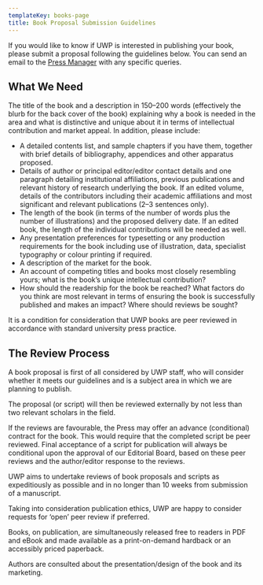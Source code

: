 ```yaml
---
templateKey: books-page
title: Book Proposal Submission Guidelines
---
```


<p class="lead">If you would like to know if UWP is interested in publishing your book, please submit a proposal following the guidelines below. You can send an email to the <a href="/contact">Press Manager</a> with any specific queries.</p>

## What We Need
The title of the book and a description in 150–200 words (effectively the blurb for the back cover of the book) explaining why a book is needed in the area and what is distinctive and unique about it in terms of intellectual contribution and market appeal. In addition, please include:

- A detailed contents list, and sample chapters if you have them, together with brief details of bibliography, appendices and other apparatus proposed.
- Details of author or principal editor/editor contact details and one paragraph detailing institutional affiliations, previous publications and relevant history of research underlying the book.
If an edited volume, details of the contributors including their academic affiliations and most significant and relevant publications (2–3 sentences only).
- The length of the book (in terms of the number of words plus the number of illustrations) and the proposed delivery date. If an edited book, the length of the individual contributions will be needed as well. 
- Any presentation preferences for typesetting or any production requirements for the book including use of illustration, data, specialist typography or colour printing if required.
- A description of the market for the book. 
- An account of competing titles and books most closely resembling yours; what is the book’s unique intellectual contribution?
- How should the readership for the book be reached? What factors do you think are most relevant in terms of ensuring the book is successfully published and makes an impact? Where should reviews be sought? 

It is a condition for consideration that UWP books are peer reviewed in accordance with standard university press practice.

## The Review Process
A book proposal is first of all considered by UWP staff, who will consider whether it meets our guidelines and is a subject area in which we are planning to publish.

The proposal (or script) will then be reviewed externally by not less than two relevant scholars in the field. 

If the reviews are favourable, the Press may offer an advance (conditional) contract for the book. This would require that the completed script be peer reviewed. Final acceptance of a script for publication will always be conditional upon the approval of our Editorial Board, based on these peer reviews and the author/editor response to the reviews. 

UWP aims to undertake reviews of book proposals and scripts as expeditiously as possible and in no longer than 10 weeks from submission of a manuscript.

Taking into consideration publication ethics, UWP are happy to consider requests for ‘open’ peer review if preferred.

Books, on publication, are simultaneously released free to readers in PDF and eBook and made available as a print-on-demand hardback or an accessibly priced paperback.

Authors are consulted about the presentation/design of the book and its marketing. 



